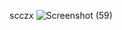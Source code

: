 scczx
![Screenshot (59)](https://user-images.githubusercontent.com/118526250/204564937-28d9e51c-3a8b-458a-9c63-91d9a8b3aec0.png)
